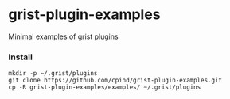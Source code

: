 # grist-plugin-examples

Minimal examples of grist plugins

### Install

```
mkdir -p ~/.grist/plugins
git clone https://github.com/cpind/grist-plugin-examples.git
cp -R grist-plugin-examples/examples/ ~/.grist/plugins
```
